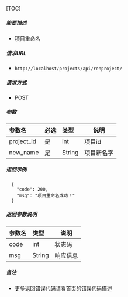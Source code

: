 

[TOC]
    
##### 简要描述

- 项目重命名

##### 请求URL
- ` http://localhost/projects/api/renproject/ `
  
##### 请求方式
- POST 

##### 参数

| 参数名        |必选| 类型     | 说明    |
|:-----------|:---|:-------|-------|
| project_id |是  | int    | 项目id  |
| new_name   |是  | String | 项目新名字 |

##### 返回示例 

``` 
  {
    "code": 200,
    "msg": "项目重命名成功！"
  }
```

##### 返回参数说明 

|参数名| 类型     | 说明    |
|:-----  |:-------|-------|
|code | int    | 状态码   |
|msg | String | 响应信息  |


##### 备注 

- 更多返回错误代码请看首页的错误代码描述




